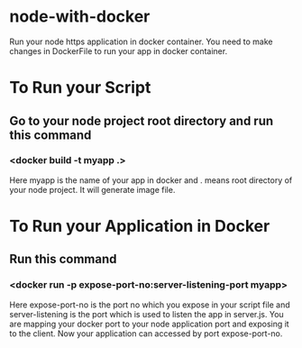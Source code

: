 # node-with-docker
Run your node https application in docker container.
You need to make changes in DockerFile to run your app in docker container.
# To Run your Script
## Go to your node project root directory and run this command 
### <docker build -t myapp .> 
  Here myapp is the name of your app in docker and . means root directory of your node project. It will generate image file.
# To Run your Application in Docker
## Run this command 
### <docker run -p expose-port-no:server-listening-port myapp>
  Here expose-port-no is the port no which you expose in your script file and server-listening is the port which is used to listen the app in server.js. 
  You are mapping your docker port to your node application port and exposing it to the client. Now your application can accessed by port expose-port-no.